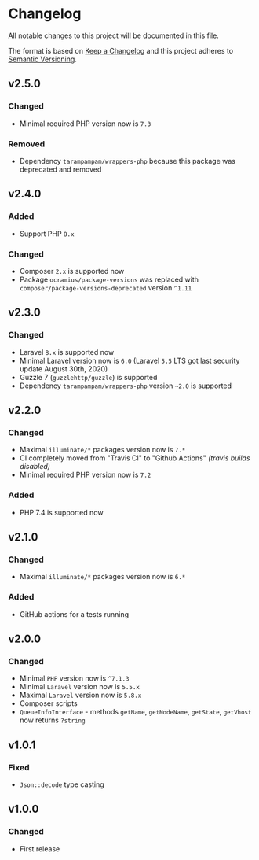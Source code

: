 # Changelog

All notable changes to this project will be documented in this file.

The format is based on [Keep a Changelog][keepachangelog] and this project adheres to [Semantic Versioning][semver].

## v2.5.0

### Changed

- Minimal required PHP version now is `7.3`

### Removed

- Dependency `tarampampam/wrappers-php` because this package was deprecated and removed

## v2.4.0

### Added

- Support PHP `8.x`

### Changed

- Composer `2.x` is supported now
- Package `ocramius/package-versions` was replaced with `composer/package-versions-deprecated` version `^1.11`

## v2.3.0

### Changed

- Laravel `8.x` is supported now
- Minimal Laravel version now is `6.0` (Laravel `5.5` LTS got last security update August 30th, 2020)
- Guzzle 7 (`guzzlehttp/guzzle`) is supported
- Dependency `tarampampam/wrappers-php` version `~2.0` is supported

## v2.2.0

### Changed

- Maximal `illuminate/*` packages version now is `7.*`
- CI completely moved from "Travis CI" to "Github Actions" _(travis builds disabled)_
- Minimal required PHP version now is `7.2`

### Added

- PHP 7.4 is supported now

## v2.1.0

### Changed

- Maximal `illuminate/*` packages version now is `6.*`

### Added

- GitHub actions for a tests running

## v2.0.0

### Changed

- Minimal `PHP` version now is `^7.1.3`
- Minimal `Laravel` version now is `5.5.x`
- Maximal `Laravel` version now is `5.8.x`
- Composer scripts
- `QueueInfoInterface` - methods `getName`, `getNodeName`, `getState`, `getVhost` now returns `?string`

## v1.0.1

### Fixed

- `Json::decode` type casting

## v1.0.0

### Changed

- First release

[keepachangelog]:https://keepachangelog.com/en/1.0.0/
[semver]:https://semver.org/spec/v2.0.0.html

